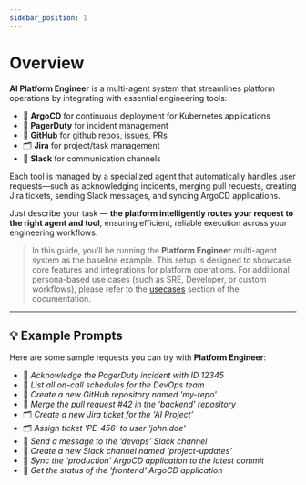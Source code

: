```yaml
---
sidebar_position: 1
---
```


# Overview

**AI Platform Engineer** is a multi-agent system that streamlines platform operations by integrating with essential engineering tools:

- 🚀 **ArgoCD** for continuous deployment for Kubernetes applications
- 🚨 **PagerDuty** for incident management
- 🐙 **GitHub** for github repos, issues, PRs
- 🗂️ **Jira** for project/task management
- 💬 **Slack** for communication channels

Each tool is managed by a specialized agent that automatically handles user requests—such as acknowledging incidents, merging pull requests, creating Jira tickets, sending Slack messages, and syncing ArgoCD applications.

Just describe your task — **the platform intelligently routes your request to the right agent and tool**, ensuring efficient, reliable execution across your engineering workflows.


> In this guide, you’ll be running the **Platform Engineer** multi-agent system as the baseline example. This setup is designed to showcase core features and integrations for platform operations.
> For additional persona-based use cases (such as SRE, Developer, or custom workflows), please refer to the [usecases](../usecases) section of the documentation.

---

## 💡 Example Prompts

Here are some sample requests you can try with **Platform Engineer**:

- 🚨 *Acknowledge the PagerDuty incident with ID 12345*
- 🚨 *List all on-call schedules for the DevOps team*
- 🐙 *Create a new GitHub repository named 'my-repo'*
- 🐙 *Merge the pull request #42 in the ‘backend’ repository*
- 🗂️ *Create a new Jira ticket for the ‘AI Project’*
- 🗂️ *Assign ticket 'PE-456' to user 'john.doe'*
- 💬 *Send a message to the ‘devops’ Slack channel*
- 💬 *Create a new Slack channel named ‘project-updates’*
- 🚀 *Sync the ‘production’ ArgoCD application to the latest commit*
- 🚀 *Get the status of the 'frontend' ArgoCD application*
